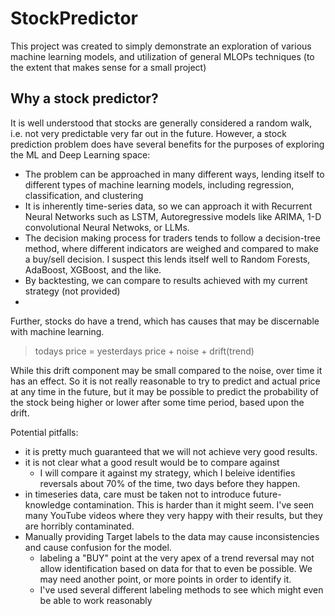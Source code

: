 # StockPredictor

This project was created to simply demonstrate an exploration of various machine learning models, and utilization of general MLOPs techniques (to the extent that makes sense for a small project)



## Why a stock predictor?

It is well understood that stocks are generally considered a random walk, i.e. not very predictable very far out in the future.  However, a stock prediction problem does have several benefits for the purposes of exploring the ML and Deep Learning space:
- The problem can be approached in many different ways, lending itself to different types of machine learning models, including regression, classification, and clustering
- It is inherently time-series data, so we can approach it with Recurrent Neural Networks such as LSTM, Autoregressive models like ARIMA,  1-D convolutional Neural Netwoks, or LLMs.
- The decision making process for traders tends to follow a decision-tree method, where different indicators are weighed and compared to make a buy/sell decision.  I suspect this lends itself well to Random Forests, AdaBoost, XGBoost, and the like.
- By backtesting, we can compare to results achieved with my current strategy (not provided)
- 

Further, stocks do have a trend, which has causes that may be discernable with machine learning.

> todays price = yesterdays price + noise + drift(trend)

While this drift component may be small compared to the noise, over time it has an effect.  So it is not really reasonable to try to predict and actual price at any time in the future, but it may be possible to predict the probability of the stock being higher or lower after some time period, based upon the drift.  

Potential pitfalls:
- it is pretty much guaranteed that we will not achieve very good results.
- it is not clear what a good result would be to compare against
    - I will compare it against my strategy, which I beleive identifies reversals about 70% of the time, two days before they happen.
- in timeseries data, care must be taken not to introduce future-knowledge contamination. This is harder than it might seem.  I've seen many YouTube videos where they very happy with their results, but they are horribly contaminated.
- Manually providing Target labels to the data may cause inconsistencies and cause confusion for the model.
    - labeling a "BUY" point at the very apex of a trend reversal may not allow identification based on data for that to even be possible.  We may need another point, or more points in order to identify it.  
    - I've used several different labeling methods to see which might even be able to work reasonably